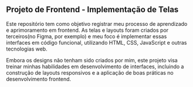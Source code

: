 ## Projeto de Frontend - Implementação de Telas

Este repositório tem como objetivo registrar meu processo de aprendizado e aprimoramento em frontend. As telas e layouts foram criados por terceiros(no Figma, por exemplo) e meu foco é implementar essas interfaces em código funcional, utilizando HTML, CSS, JavaScript e outras tecnologias web.

Embora os designs não tenham sido criados por mim, este projeto visa treinar minhas habilidades em desenvolvimento de interfaces, incluindo a construção de layouts responsivos e a aplicação de boas práticas no desenvolvimento frontend.
